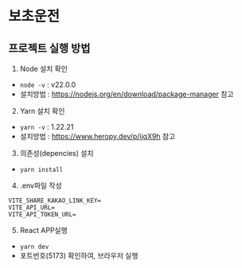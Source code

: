 # 보초운전

## 프로젝트 실행 방법

1. Node 설치 확인

- `node -v` : v22.0.0
- 설치방법 : https://nodejs.org/en/download/package-manager 참고

2. Yarn 설치 확인

- `yarn -v` : 1.22.21
- 설치방법 : https://www.heropy.dev/p/ijqX9h 참고

3. 의존성(depencies) 설치

- `yarn install`

4. .env파일 작성

```
VITE_SHARE_KAKAO_LINK_KEY=
VITE_API_URL=
VITE_API_TOKEN_URL=
```

5. React APP실행

- `yarn dev`
- 포트번호(5173) 확인하여, 브라우저 실행
